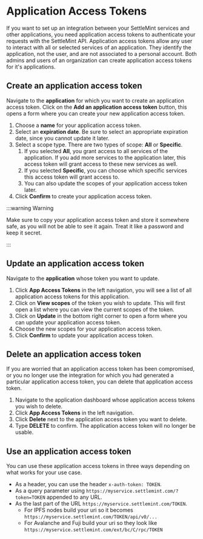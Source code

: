 # Application Access Tokens

If you want to set up an integration between your SettleMint services and other applications, you need application access tokens to authenticate your requests with the SettleMint API. Application access tokens allow any user to interact with all or selected services of an application. They identify the application, not the user, and are not associated to a personal account. Both admins and users of an organization can create application access tokens for it's applications.

## Create an application access token

Navigate to the **application** for which you want to create an application access token. Click on the **Add an application access token** button, this opens a form where you can create your new application access token.

1. Choose a **name** for your application access token.
2. Select an **expiration date**. Be sure to select an appropriate expiration date, since you cannot update it later.
3. Select a scope type. There are two types of scope: **All** or **Specific**.
   1. If you selected **All**, you grant access to all services of the application. If you add more services to the application later, this access token will grant access to these new services as well.
   2. If you selected **Specific**, you can choose which specific services this access token will grant access to.
   3. You can also update the scopes of your application access token later.
4. Click **Confirm** to create your application access token.

:::warning Warning

Make sure to copy your application access token and store it somewhere safe, as you will not be able to see it again. Treat it like a password and keep it secret.

:::

## Update an application access token

Navigate to the **application** whose token you want to update.

1. Click **App Access Tokens** in the left navigation, you will see a list of all application access tokens for this application.
2. Click on **View scopes** of the token you wish to update. This will first open a list where you can view the current scopes of the token.
3. Click on **Update** in the bottom right corner to open a form where you can update your application access token.
4. Choose the new scopes for your application access token.
5. Click **Confirm** to update your application access token.

## Delete an application access token

If you are worried that an application access token has been compromised, or you no longer use the integration for which you had generated a particular application access token, you can delete that application access token.

1. Navigate to the application dashboard whose application access tokens you wish to delete.
2. Click **App Access Tokens** in the left navigation.
3. Click **Delete** next to the application access token you want to delete.
4. Type **DELETE** to confirm. The application access token will no longer be usable.

## Use an application access token

You can use these application access tokens in three ways depending on what works for your use case.

- As a header, you can use the header `x-auth-token: TOKEN`.
- As a query parameter using `https://myservice.settlemint.com/?token=TOKEN` appended to any URL.
- As the last part of the URL `https://myservice.settlemint.com/TOKEN`.
  - For IPFS nodes build your uri so it becomes `https://myservice.settlemint.com/TOKEN/api/v0/...`
  - For Avalanche and Fuji build your uri so they look like `https://myservice.settlemint.com/ext/bc/C/rpc/TOKEN`
